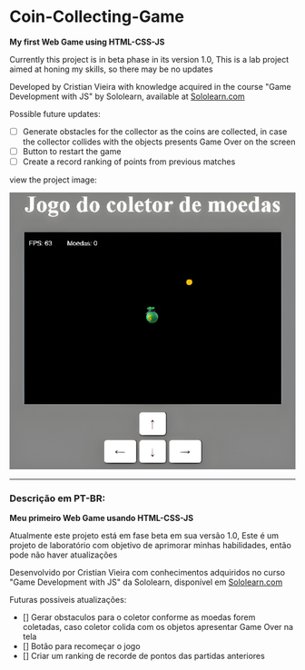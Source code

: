 # Coin-Collecting-Game
 **My first Web Game using HTML-CSS-JS**

Currently this project is in beta phase in its version 1.0,
This is a lab project aimed at honing my skills, so there may be no updates

Developed by Cristian Vieira with knowledge acquired in the course "Game Development with JS" by Sololearn, available at [Sololearn.com](https://www.sololearn.com) 

Possible future  updates:
- [ ] Generate obstacles for the collector as the coins are collected, in case the collector collides with the objects presents Game Over on the screen
- [ ] Button to restart the game
- [ ] Create a record ranking of points from previous matches

view the project image:


![preview image](./images/preview.png)

---

### Descrição em PT-BR:

**Meu primeiro Web Game usando HTML-CSS-JS**

Atualmente este projeto está em fase beta em sua versão 1.0,
Este é um projeto de laboratório com objetivo de aprimorar minhas habilidades, então pode não haver atualizações

Desenvolvido por Cristian Vieira com conhecimentos adquiridos no curso "Game Development with JS" da Sololearn, disponível em [Sololearn.com](https://www.sololearn.com) 

Futuras possiveis atualizações:
- [] Gerar obstaculos para o coletor conforme as moedas forem coletadas, caso coletor colida com os objetos apresentar Game Over na tela
- [] Botão para recomeçar o jogo
- [] Criar um ranking de recorde de pontos das partidas anteriores


